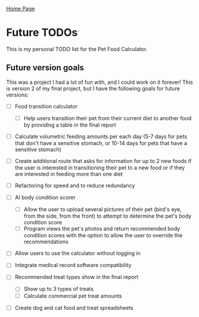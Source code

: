 [Home Page](https://github.com/jasmine-glancy/PetFoodCalculator)

# Future TODOs

This is my personal TODO list for the Pet Food Calculator.

## Future version goals

This was a project I had a lot of fun with, and I could work on it forever! This is version 2 of my final project, but I have the following goals for future versions:

- [ ] Food transition calculator

  - [ ] Help users transition their pet from their current diet to another food by providing a table in the final report

- [ ] Calculate volumetric feeding amounts per each day (5-7 days for pets that don't have a sensitive stomach, or 10-14 days for pets that have a sensitive stomach)
- [ ] Create additional route that asks for information for up to 2 new foods if the user is interested in transitioning their pet to a new food or if they are interested in feeding more than one diet
- [ ] Refactoring for speed and to reduce redundancy
- [ ] AI body condition scorer
  - [ ] Allow the user to upload several pictures of their pet (bird's eye, from the side, from the front) to attempt to determine the pet's body condition score
  - [ ] Program views the pet's photos and return recommended body condition scores with the option to allow the user to override the recommendations
- [ ] Allow users to use the calculator without logging in
- [ ] Integrate medical record software compatibility
- [ ] Recommended treat types show in the final report
  - [ ] Show up to 3 types of treats
  - [ ] Calculate commercial pet treat amounts
- [ ] Create dog and cat food and treat spreadsheets
